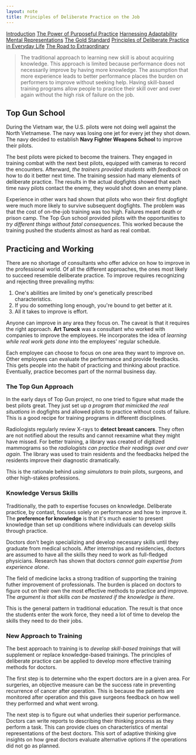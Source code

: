 ```yaml
---
layout: note
title: Principles of Deliberate Practice on the Job
---
```


[Introduction](0-introduction.html)
[The Power of Purposeful Practice](1-the-power-of-purposeful-practice.html)
[Harnessing Adaptability](2-harnessing-adaptability.html)
[Mental Representations](3-mental-representations.html)
[The Gold Standard](4-the-gold-standard.html)
[Principles of Deliberate Practice in Everyday Life](6-principles-of-deliberate-practice-in-everyday-life.html)
[The Road to Extraordinary](7-the-road-to-extraordinary.html)

> The traditional approach to learning new skill is about acquiring knowledge. This approach is limited because performance does not necessarily improve by having more knowledge. The assumption that more experience leads to better performance places the burden on performers to improve without seeking help. Having skill-based training programs allow people to practice their skill over and over again without the high risk of failure on the job.

## Top Gun School

During the Vietnam war, the U.S. pilots were not doing well against the North Vietnamese. The navy was losing one jet for every jet they shot down. The navy decided to establish **Navy Fighter Weapons School** to improve their pilots.

The best pilots were picked to become the trainers. They engaged in training combat with the next best pilots, equipped with cameras to record the encounters. Afterward, *the trainers provided students with feedback* on how to do it better next time. The training session had many elements of deliberate practice. The results in the actual dogfights showed that each time navy pilots contact the enemy, they would shot down an enemy plane.

Experience in other wars had shown that pilots who won their first dogfight were much more likely to survive subsequent dogfights. The problem was that the cost of on-the-job training was too high. Failures meant death or prison camp. The Top Gun school provided pilots with the opportunities to *try different things without fatal consequences*. This worked because the training pushed the students almost as hard as real combat.

## Practicing and Working

There are no shortage of consultants who offer advice on how to improve in the professional world. Of all the different approaches, the ones most likely to succeed resemble deliberate practice. To improve requires recognizing and rejecting three prevailing myths:

1. One's abilities are limited by one's genetically prescribed characteristics.
2. If you do something long enough, you're bound to get better at it.
3. All it takes to improve is effort.

Anyone can improve in any area they focus on. The caveat is that it requires the right approach. **Art Turock** was a consultant who worked with companies to improve the employees. He incorporates the idea of *learning while real work gets done* into the employees' regular schedule.

Each employee can choose to focus on one area they want to improve on. Other employees can evaluate the performance and provide feedbacks. This gets people into the habit of practicing and thinking about practice. Eventually, practice becomes part of the normal business day.

### The Top Gun Approach

In the early days of Top Gun project, no one tried to figure what made the best pilots great. They just set up *a program that mimicked the real situations* in dogfights and allowed pilots to practice without costs of failure. This is a good recipe for training programs in differentt disciplines.

Radiologists regularly review X-rays to **detect breast cancers**. They often are not notified about the results and cannot reexamine what they might have missed. For better training, a library was created of digitized mammograms so the *radiologists can practice their readings over and over again*. The library was used to train residents and the feedbacks helped the residents improve their diagnostic dramatically.

This is the rationale behind *using simulators to train* pilots, surgeons, and other high-stakes professions.

### Knowledge Versus Skills

Traditionally, the path to expertise focuses on knowledge. Deliberate practice, by contast, focuses solely on performance and how to improve it. The **preference for knowledge** is that it's much easier to present knowledge than set up conditions where individuals can develop skills through practice.

Doctors don't begin specializing and develop necessary skills until they graduate from medical schools. After internships and residencies, doctors are assumed to have all the skills they need to work as full-fledged physicians. Research has shown that doctors *cannot gain expertise from experience alone*.

The field of medicine lacks a strong tradition of supporting the training futher improvement of professionals. The burden is placed on doctors to figure out on their own the most effective methods to practice and improve. The *argument is that skills can be mastered if the knowledge is there*.

This is the general pattern in traditional education. The result is that once the students enter the work force, they need a lot of time to develop the skills they need to do their jobs. 

### New Approach to Training

The best approach to training is to *develop skill-based trainings* that will supplement or replace knowledge-based trainings. The principles of deliberate practice can be applied to develop more effective training methods for doctors.

The first step is to determine who the expert doctors are in a given area. For surgeries, an objective measure can be the success rate in preventing recurrence of cancer after operation. This is because the patients are monitored after operation and this gave surgeons feedback on how well they performed and what went wrong.

The next step is to figure out what underlies their superior performance. Doctors can write reports to describing their thinking process as they perform a task. This can provide clues on characteristics of mental representations of the best doctors. This sort of adaptive thinking give insights on how great doctors evaluate alternative options if the operations did not go as planned.